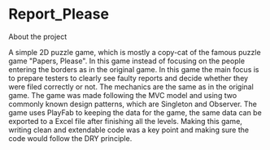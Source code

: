 # Report_Please

About the project

A simple 2D puzzle game, which is mostly a copy-cat of the famous puzzle game "Papers, Please". In this game instead of focusing on the people entering the borders as in the original game. In this game the main focus is to prepare testers to clearly see faulty reports and decide whether they were filed correctly or not. The mechanics are the same as in the original game. The game was made following the MVC model and using two commonly known design patterns, which are Singleton and Observer. The game uses PlayFab to keeping the data for the game, the same data can be exported to a Excel file after finishing all the levels. Making this game, writing clean and extendable code was a key point and making sure the code would follow the DRY principle.
